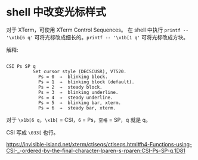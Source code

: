 # shell 中改变光标样式

对于 XTerm，可使用 XTerm Control Sequences。
在 shell 中执行 `printf -- '\x1b[6 q'` 可将光标改成细长的。`printf -- '\x1b[1 q'` 可将光标改成方块。

解释:

```

CSI Ps SP q
          Set cursor style (DECSCUSR), VT520.
            Ps = 0  ⇒  blinking block.
            Ps = 1  ⇒  blinking block (default).
            Ps = 2  ⇒  steady block.
            Ps = 3  ⇒  blinking underline.
            Ps = 4  ⇒  steady underline.
            Ps = 5  ⇒  blinking bar, xterm.
            Ps = 6  ⇒  steady bar, xterm.
```

对于 `\x1b[6 q`，`\x1b[` = CSI，`6` = Ps，`空格` = SP，q 就是 q。

CSI 写成 `\033[` 也行。

https://invisible-island.net/xterm/ctlseqs/ctlseqs.html#h4-Functions-using-CSI-_-ordered-by-the-final-character-lparen-s-rparen:CSI-Ps-SP-q.1D81
